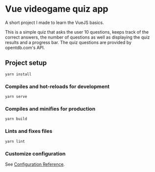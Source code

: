# Vue videogame quiz app

A short project I made to learn the VueJS basics.

This is a simple quiz that asks the user 10 questions, keeps track of the correct answers, the number of questions as well as displaying the quiz results and a progress bar. The quiz questions are provided by opentdb.com's API.


## Project setup
```
yarn install
```

### Compiles and hot-reloads for development
```
yarn serve
```

### Compiles and minifies for production
```
yarn build
```

### Lints and fixes files
```
yarn lint
```

### Customize configuration
See [Configuration Reference](https://cli.vuejs.org/config/).
